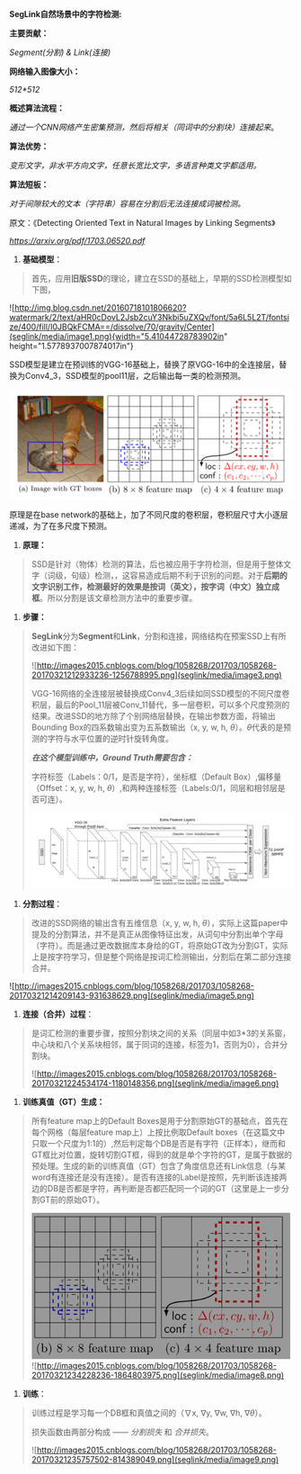 **SegLink自然场景中的字符检测:**

**主要贡献：**

*Segment(分割) & Link(连接)*

**网络输入图像大小：**

*512\*512*

**概述算法流程：**

*通过一个CNN网络产生密集预测，然后将相关（同词中的分割块）连接起来*。

**算法优势：**

*变形文字，非水平方向文字，任意长宽比文字，多语言种类文字都适用。*

**算法短板：**

*对于间隙较大的文本（字符串）容易在分割后无法连接成词被检测。*

原文：《Detecting Oriented Text in Natural Images by Linking Segments》

*https://arxiv.org/pdf/1703.06520.pdf*

1.  **基础模型**：

> 首先，应用**旧版SSD**的理论，建立在SSD的基础上，早期的SSD检测模型如下图，

![http://img.blog.csdn.net/20160718101806620?watermark/2/text/aHR0cDovL2Jsb2cuY3Nkbi5uZXQv/font/5a6L5L2T/fontsize/400/fill/I0JBQkFCMA==/dissolve/70/gravity/Center](seglink/media/image1.png){width="5.41044728783902in" height="1.5778937007874017in"}

SSD模型是建立在预训练的VGG-16基础上，替换了原VGG-16中的全连接层，替换为Conv4\_3，SSD模型的pool11层，之后输出每一类的检测预测。

![这里写图片描述](seglink/media/image2.png)

原理是在base network的基础上，加了不同尺度的卷积层，卷积层尺寸大小逐层递减，为了在多尺度下预测。

1.  **原理：**

> SSD是针对（物体）检测的算法，后也被应用于字符检测，但是用于整体文字（词级，句级）检测，，这容易造成后期不利于识别的问题。对于**后期的文字识别工作，检测最好的效果是按词（英文），按字词（中文）独立成框**。所以分割是该文章检测方法中的重要步骤。

1.  **步骤：**

> **SegLink**分为**Segment**和**Link**，分割和连接，网络结构在预案SSD上有所改进如下图：
>
> ![http://images2015.cnblogs.com/blog/1058268/201703/1058268-20170321212933236-1256788995.png](seglink/media/image3.png)
>
> VGG-16网络的全连接层被替换成Conv4\_3后续如同SSD模型的不同尺度卷积层，最后的Pool\_11层被Conv\_11替代，多一层卷积，可以多个尺度预测的结果。改进SSD的地方除了个别网络层替换，在输出参数方面，将输出Bounding Box的四系数输出变为五系数输出（x, y, w, h, $\theta$）。$\theta$代表的是预测的字符与水平位置的逆时针旋转角度。
>
> ***在这个模型训练中，Ground Truth需要包含：***
>
> 字符标签（Labels：0/1，是否是字符），坐标框（Default Box）,偏移量（Offset：x, y, w, h, $\theta$）,和两种连接标签（Labels:0/1，同层和相邻层是否可连）。
>
> ![这里写图片描述](seglink/media/image4.png)

1.  **分割过程**：

> 改进的SSD网络的输出含有五维信息（x, y, w, h, $\theta$），实际上这篇paper中提及的分割算法，并不是真正从图像特征出发，从词句中分割出单个字母（字符）。而是通过更改数据库本身给的GT，将原始GT改为分割GT，实际上是按字符学习，但是整个网络是按词汇检测输出，分割后在第二部分连接合并。

![http://images2015.cnblogs.com/blog/1058268/201703/1058268-20170321214209143-931638629.png](seglink/media/image5.png)

1.  **连接（合并）过程**：

> 是词汇检测的重要步骤，按照分割块之间的关系（同层中如3\*3的关系窗，中心块和八个关系块相邻，属于同词的连接，标签为1，否则为0），合并分割块。
>
> ![http://images2015.cnblogs.com/blog/1058268/201703/1058268-20170321224534174-1180148356.png](seglink/media/image6.png)

1.  **训练真值（GT）生成：**

> 所有feature map上的Default Boxes是用于分割原始GT的基础点，首先在每个网格（每层feature map上）上按比例取Default boxes（在这篇文中只取一个尺度为1:1的）,然后判定每个DB是否是有字符（正样本），继而和GT框比对位置，旋转切割GT框，得到的就是单个字符的GT，是属于数据的预处理。生成的新的训练真值（GT）包含了角度信息还有Link信息（与某word有连接还是没有连接）。是否有连接的Label是按照，先判断该连接两边的DB是否都是字符，再判断是否都匹配同一个词的GT（这里是上一步分割GT前的原始GT）。
>
> ![C:\\Users\\zhanni\\AppData\\Roaming\\JunDaoIM\\tempImages\\image\_Ys.png](seglink/media/image7.png) ![http://images2015.cnblogs.com/blog/1058268/201703/1058268-20170321234228236-1864803975.png](seglink/media/image8.png)

1.  **训练**：

> 训练过程是学习每一个DB框和真值之间的（$\nabla$x, $\nabla$y, $\nabla$w, $\nabla$h, $\nabla\theta$）。
>
> 损失函数由两部分构成 —— *分割损失* 和 *合并损失*。
>
> ![http://images2015.cnblogs.com/blog/1058268/201703/1058268-20170321235757502-814389049.png](seglink/media/image9.png)
